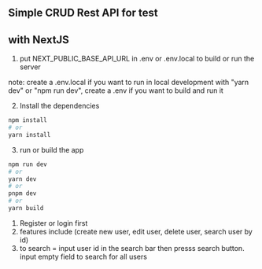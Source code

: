 ## Simple CRUD Rest API for test
## with NextJS

1. put NEXT_PUBLIC_BASE_API_URL in .env or .env.local to build or run the server

note: create a .env.local if you want to run in local development with "yarn dev" or "npm run dev", create a .env if you want to build and run it


2. Install the dependencies
```bash
npm install
# or
yarn install
```
3. run or build the app 
```bash
npm run dev
# or
yarn dev
# or
pnpm dev
# or
yarn build
```

1. Register or login first
2. features include (create new user, edit user, delete user, search user by id)
3. to search = input user id in the search bar then presss search button. input empty field to search for all users